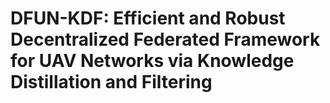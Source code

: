 # DFUN-KDF: Efficient and Robust Decentralized Federated Framework for UAV Networks via Knowledge Distillation and Filtering
